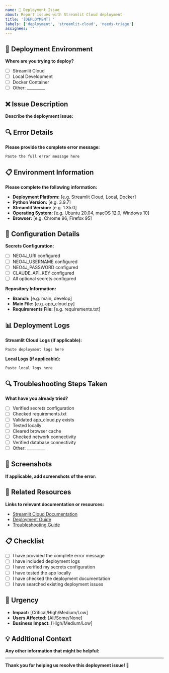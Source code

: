 ```yaml
---
name: 🚀 Deployment Issue
about: Report issues with Streamlit Cloud deployment
title: '[DEPLOYMENT] '
labels: ['deployment', 'streamlit-cloud', 'needs-triage']
assignees: ''
---
```


## 🚀 Deployment Environment

**Where are you trying to deploy?**

- [ ] Streamlit Cloud
- [ ] Local Development
- [ ] Docker Container
- [ ] Other: _________

## ❌ Issue Description

**Describe the deployment issue:**

## 🔍 Error Details

**Please provide the complete error message:**

```
Paste the full error message here
```

## 📋 Environment Information

**Please complete the following information:**

- **Deployment Platform:** [e.g. Streamlit Cloud, Local, Docker]
- **Python Version:** [e.g. 3.9.7]
- **Streamlit Version:** [e.g. 1.35.0]
- **Operating System:** [e.g. Ubuntu 20.04, macOS 12.0, Windows 10]
- **Browser:** [e.g. Chrome 96, Firefox 95]

## 🔧 Configuration Details

**Secrets Configuration:**
- [ ] NEO4J_URI configured
- [ ] NEO4J_USERNAME configured
- [ ] NEO4J_PASSWORD configured
- [ ] CLAUDE_API_KEY configured
- [ ] All optional secrets configured

**Repository Information:**
- **Branch:** [e.g. main, develop]
- **Main File:** [e.g. app_cloud.py]
- **Requirements File:** [e.g. requirements.txt]

## 📊 Deployment Logs

**Streamlit Cloud Logs (if applicable):**
```
Paste deployment logs here
```

**Local Logs (if applicable):**
```
Paste local logs here
```

## 🔍 Troubleshooting Steps Taken

**What have you already tried?**

- [ ] Verified secrets configuration
- [ ] Checked requirements.txt
- [ ] Validated app_cloud.py exists
- [ ] Tested locally
- [ ] Cleared browser cache
- [ ] Checked network connectivity
- [ ] Verified database connectivity
- [ ] Other: _________

## 📸 Screenshots

**If applicable, add screenshots of the error:**

## 🔗 Related Resources

**Links to relevant documentation or resources:**

- [Streamlit Cloud Documentation](https://docs.streamlit.io/streamlit-community-cloud)
- [Deployment Guide](STREAMLIT_CLOUD_DEPLOYMENT.md)
- [Troubleshooting Guide](docs/troubleshooting.md)

## 📋 Checklist

- [ ] I have provided the complete error message
- [ ] I have included deployment logs
- [ ] I have verified my secrets configuration
- [ ] I have tested the app locally
- [ ] I have checked the deployment documentation
- [ ] I have searched existing deployment issues

## 🚨 Urgency

- **Impact:** [Critical/High/Medium/Low]
- **Users Affected:** [All/Some/None]
- **Business Impact:** [High/Medium/Low]

## 💡 Additional Context

**Any other information that might be helpful:**

---

**Thank you for helping us resolve this deployment issue! 🚀** 